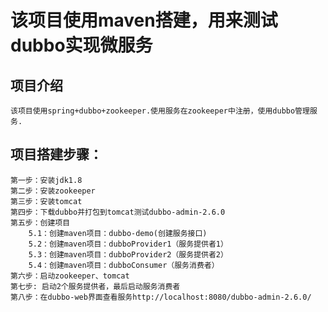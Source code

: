 ﻿# 该项目使用maven搭建，用来测试dubbo实现微服务
## 项目介绍
	该项目使用spring+dubbo+zookeeper.使用服务在zookeeper中注册，使用dubbo管理服务.
## 项目搭建步骤： 
	第一步：安装jdk1.8
	第二步：安装zookeeper
	第三步：安装tomcat 
	第四步：下载dubbo并打包到tomcat测试dubbo-admin-2.6.0 
	第五步：创建项目
		5.1：创建maven项目：dubbo-demo(创建服务接口)
		5.2：创建maven项目：dubboProvider1（服务提供者1）
		5.3：创建maven项目：dubboProvider2（服务提供者2）
		5.4：创建maven项目：dubboConsumer（服务消费者） 
	第六步：启动zookeeper、tomcat 
	第七步: 启动2个服务提供者，最后启动服务消费者
	第八步：在dubbo-web界面查看服务http://localhost:8080/dubbo-admin-2.6.0/
